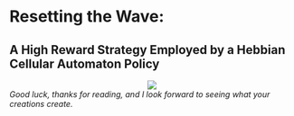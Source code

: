 # Resetting the Wave: 
## A High Reward Strategy Employed by a Hebbian Cellular Automaton Policy 

<div align="center">
<img src="assets/harli_reset_wave_strategy.gif">
</div>

<em>
Good luck, thanks for reading, and I look forward to seeing what your creations create.  
</em>

